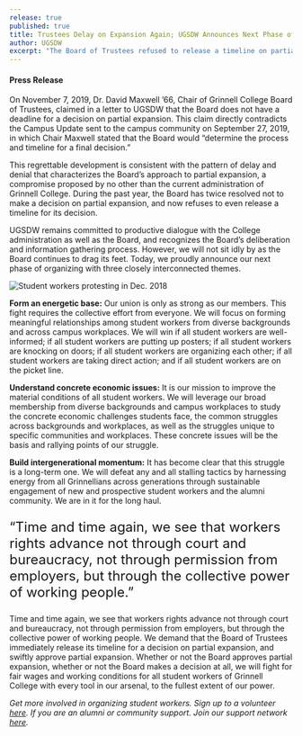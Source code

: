 ```yaml
---
release: true
published: true
title: Trustees Delay on Expansion Again; UGSDW Announces Next Phase of Organizing.
author: UGSDW
excerpt: "The Board of Trustees refused to release a timeline on partial expansion. We will \tfight for fair wages and working conditions for all student workers of Grinnell College with every tool in our arsenal, to the fullest extent of our power. "
---
```


#### Press Release

On November 7, 2019, Dr. David Maxwell ’66, Chair of Grinnell College Board of Trustees, claimed in a letter to UGSDW that the Board does not have a deadline for a decision on partial expansion. This claim directly contradicts the Campus Update sent to the campus community on September 27, 2019, in which Chair Maxwell stated that the Board would “determine the process and timeline for a final decision.” 

This regrettable development is consistent with the pattern of delay and denial that characterizes the Board’s approach to partial expansion, a compromise proposed by no other than the current administration of Grinnell College. During the past year, the Board has twice resolved not to make a decision on partial expansion, and now refuses to even release a timeline for its decision. 

UGSDW remains committed to productive dialogue with the College administration as well as the Board, and recognizes the Board’s deliberation and information gathering process. However, we will not sit idly by as the Board continues to drag its feet. Today, we proudly announce our next phase of organizing with three closely interconnected themes. 

![Student workers protesting in Dec. 2018]({{site.baseurl}}/assets/news/20181214.UnionDirectAction.012.jpg)

**Form an energetic base:** Our union is only as strong as our members. This fight requires the collective effort from everyone. We will focus on forming meaningful relationships among student workers from diverse backgrounds and across campus workplaces. We will win if all student workers are well-informed; if all student workers are putting up posters; if all student workers are knocking on doors; if all student workers are organizing each other; if all student workers are taking direct action; and if all student workers are on the picket line. 

**Understand concrete economic issues:** It is our mission to improve the material conditions of all student workers. We will leverage our broad membership from diverse backgrounds and campus workplaces to study the concrete economic challenges students face, the common struggles across backgrounds and workplaces, as well as the struggles unique to specific communities and workplaces. These concrete issues will be the basis and rallying points of our struggle. 

**Build intergenerational momentum:** It has become clear that this struggle is a long-term one. We will defeat any and all stalling tactics by harnessing energy from all Grinnellians across generations through sustainable engagement of new and prospective student workers and the alumni community. We are in it for the long haul. 

<div class="text-banner" style="font-size: 1.5rem; margin: 1em 0">
&ldquo;Time and time again, we see that workers rights advance not through court and bureaucracy, not through permission from employers, but through the collective power of working people.&rdquo;
<div style="color: #777; font-size: 0.9em; text-align: right">
</div>
</div>
  
Time and time again, we see that workers rights advance not through court and bureaucracy, not through permission from employers, but through the collective power of working people. We demand that the Board of Trustees immediately release its timeline for a decision on partial expansion,  and swiftly approve partial expansion. Whether or not the Board approves partial expansion, whether or not the Board makes a decision at all, we will fight for fair wages and working conditions for all student workers of Grinnell College with every tool in our arsenal, to the fullest extent of our power. 

_Get more involved in organizing student workers. Sign up to a volunteer [here](https://forms.gle/B2ZV234Tk9ZrcnM38)._
_If you are an alumni or community support. Join our support network [here](https://forms.gle/6H3bFGMAA46ndCHg9)._





